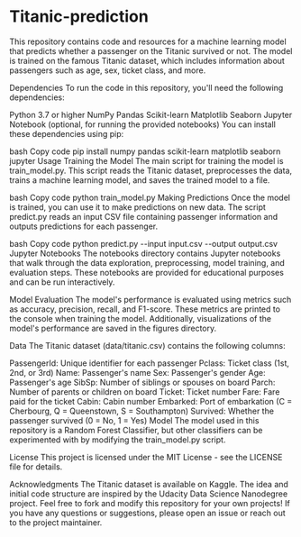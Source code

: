 # Titanic-prediction
This repository contains code and resources for a machine learning model that predicts whether a passenger on the Titanic survived or not. The model is trained on the famous Titanic dataset, which includes information about passengers such as age, sex, ticket class, and more.

Dependencies
To run the code in this repository, you'll need the following dependencies:

Python 3.7 or higher
NumPy
Pandas
Scikit-learn
Matplotlib
Seaborn
Jupyter Notebook (optional, for running the provided notebooks)
You can install these dependencies using pip:

bash
Copy code
pip install numpy pandas scikit-learn matplotlib seaborn jupyter
Usage
Training the Model
The main script for training the model is train_model.py. This script reads the Titanic dataset, preprocesses the data, trains a machine learning model, and saves the trained model to a file.

bash
Copy code
python train_model.py
Making Predictions
Once the model is trained, you can use it to make predictions on new data. The script predict.py reads an input CSV file containing passenger information and outputs predictions for each passenger.

bash
Copy code
python predict.py --input input.csv --output output.csv
Jupyter Notebooks
The notebooks directory contains Jupyter notebooks that walk through the data exploration, preprocessing, model training, and evaluation steps. These notebooks are provided for educational purposes and can be run interactively.

Model Evaluation
The model's performance is evaluated using metrics such as accuracy, precision, recall, and F1-score. These metrics are printed to the console when training the model. Additionally, visualizations of the model's performance are saved in the figures directory.

Data
The Titanic dataset (data/titanic.csv) contains the following columns:

PassengerId: Unique identifier for each passenger
Pclass: Ticket class (1st, 2nd, or 3rd)
Name: Passenger's name
Sex: Passenger's gender
Age: Passenger's age
SibSp: Number of siblings or spouses on board
Parch: Number of parents or children on board
Ticket: Ticket number
Fare: Fare paid for the ticket
Cabin: Cabin number
Embarked: Port of embarkation (C = Cherbourg, Q = Queenstown, S = Southampton)
Survived: Whether the passenger survived (0 = No, 1 = Yes)
Model
The model used in this repository is a Random Forest Classifier, but other classifiers can be experimented with by modifying the train_model.py script.

License
This project is licensed under the MIT License - see the LICENSE file for details.

Acknowledgments
The Titanic dataset is available on Kaggle.
The idea and initial code structure are inspired by the Udacity Data Science Nanodegree project.
Feel free to fork and modify this repository for your own projects! If you have any questions or suggestions, please open an issue or reach out to the project maintainer.
